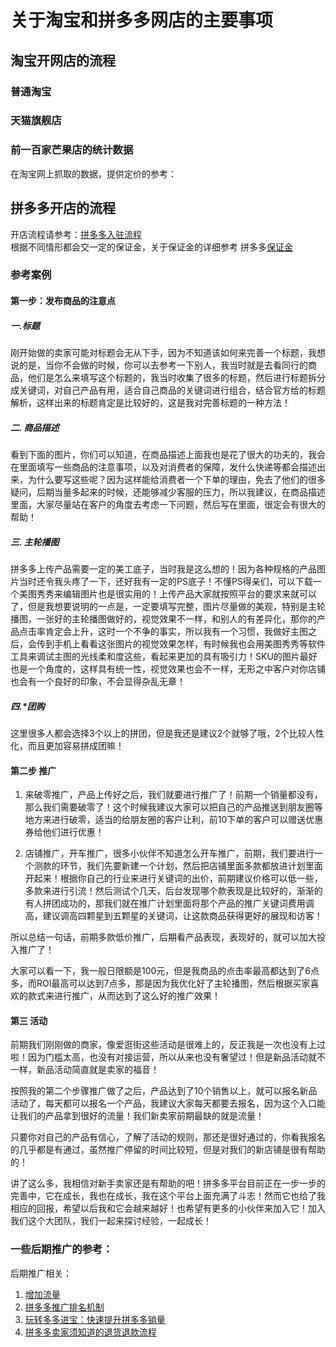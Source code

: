 # 关于淘宝和拼多多网店的主要事项
## 淘宝开网店的流程
### 普通淘宝
### 天猫旗舰店
### 前一百家芒果店的统计数据
在淘宝网上抓取的数据，提供定价的参考：


## 拼多多开店的流程

开店流程请参考：[拼多多入驻流程](http://www.shuaishou.com/school/infos20888.html)  
根据不同情形都会交一定的保证金，关于保证金的详细参考 拼多多[保证金](https://www.kaitao.cn/article/20171016155752.htm)  

### 参考案例
#### 第一步：发布商品的注意点
##### 一.*标题*
刚开始做的卖家可能对标题会无从下手，因为不知道该如何来完善一个标题，我想说的是，当你不会做的时候，你可以去参考一下别人，我当时就是去看同行的商品，他们是怎么来填写这个标题的，我当时收集了很多的标题，然后进行标题拆分成关键词，对自己产品有用，适合自己商品的关键词进行组合，结合官方给的标题解析，这样出来的标题肯定是比较好的，这是我对完善标题的一种方法！  
##### 二. *商品描述*
看到下面的图片，你们可以知道，在商品描述上面我也是花了很大的功夫的，我会在里面填写一些商品的注意事项，以及对消费者的保障，发什么快递等都会描述出来，为什么要写这些呢？因为这样能给消费者一个下单的理由，免去了他们的很多疑问，后期当量多起来的时候，还能够减少客服的压力，所以我建议，在商品描述里面，大家尽量站在客户的角度去考虑一下问题，然后写在里面，很定会有很大的帮助！  
##### 三. *主轮播图*
拼多多上传产品需要一定的美工底子，当时我是这么想的！因为各种规格的产品图片当时还令我头疼了一下，还好我有一定的PS底子！不懂PS得亲们，可以下载一个美图秀秀来编辑图片也是很实用的！上传产品大家就按照平台的要求来就可以了，但是我想要说明的一点是，一定要填写完整，图片尽量做的美观，特别是主轮播图，一张好的主轮播图做好的，视觉效果不一样，和别人的有差异化，那你的产品点击率肯定会上升，这时一个不争的事实，所以我有一个习惯，我做好主图之后，会传到手机上看看这张图片的视觉效果怎样，有时候我也会用美图秀秀等软件工具来调试主图的光线柔和度这些，看起来更加的具有吸引力！SKU的图片最好也是一个角度的，这样具有统一性，视觉效果也会不一样，无形之中客户对你店铺也会有一个良好的印象，不会显得杂乱无章！  
##### 四.*团购
这里很多人都会选择3个以上的拼团，但是我还是建议2个就够了哦，2个比较人性化，而且更加容易拼成团嘛！
#### 第二步 推广
1. 来破零推广，产品上传好之后，我们就要进行推广了！前期一个销量都没有，那么我们需要破零了！这个时候我建议大家可以把自己的产品推送到朋友圈等地方来进行破零，适当的给朋友圈的客户让利，前10下单的客户可以赠送优惠券给他们进行优惠！

2. 店铺推广，开车推广，很多小伙伴不知道怎么开车推广，前期，我们要进行一个测款的环节，我们先要新建一个计划，然后把店铺里面多款都放进计划里面开起来！根据你自己的行业来进行关键词的出价，前期建议价格可以低一些，多款来进行引流！然后测试个几天，后台发现哪个款表现是比较好的，渐渐的有人拼团成功的，那我们就在推广计划里面将那个产品的推广关键词费用调高，建议调高四颗星到五颗星的关键词，让这款商品获得更好的展现和访客！

所以总结一句话，前期多款低价推广，后期看产品表现，表现好的，就可以加大投入推广了！

大家可以看一下，我一般日限额是100元，但是我商品的点击率最高都达到了6点多，而ROI最高可以达到7点多，那是因为我优化好了主轮播图，然后根据买家喜欢的款式来进行推广，从而达到了这么好的推广效果！

#### 第三 活动
前期我们刚刚做的商家，像爱逛街这些活动是很难上的，反正我是一次也没有上过啦！因为门槛太高，也没有对接运营，所以从来也没有奢望过！但是新品活动就不一样，新品活动简直就是卖家的福音！

按照我的第二个步骤推广做了之后，产品达到了10个销售以上，就可以报名新品活动了，每天都可以报名一个产品，我建议大家每天都要去报名，因为这个入口能让我们的产品拿到很好的流量！我们新卖家前期最缺的就是流量！

只要你对自己的产品有信心，了解了活动的规则，那还是很好通过的，你看我报名的几乎都是有通过，虽然推广停留的时间比较短，但是对我们的新店铺是很有帮助的！

讲了这么多，我相信对新手卖家还是有帮助的吧！拼多多平台目前正在一步一步的完善中，它在成长，我也在成长，我在这个平台上面充满了斗志！然而它也给了我相应的回报，希望以后我和它会越来越好！也希望有更多的小伙伴来加入它！加入我们这个大团队，我们一起来探讨经验，一起成长！

### 一些后期推广的参考：
后期推广相关：  
1. [增加流量](https://www.jianshu.com/p/dd05d76939fd)
2. [拼多多推广排名机制](https://zhuanlan.zhihu.com/p/34740006)
3. [玩转多多进宝：快速提升拼多多销量](http://www.maijia.com/info/449440)
4. [拼多多卖家须知道的退货退款流程](http://www.shuaishou.com/school/infos22913.html)

